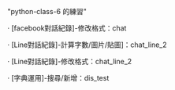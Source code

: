 "python-class-6 的練習"

‧ [facebook對話紀錄]-修改格式：chat

‧ [Line對話紀錄]-計算字數/圖片/貼圖]：chat_line_2

‧ [Line對話紀錄]-修改格式：chat_line_2

‧ [字典運用]-搜尋/新增：dis_test